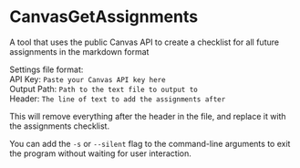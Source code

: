 # CanvasGetAssignments
A tool that uses the public Canvas API to create a checklist for all future assignments in the markdown format

Settings file format:  
API Key: `Paste your Canvas API key here`  
Output Path: `Path to the text file to output to`  
Header: `The line of text to add the assignments after`  

This will remove everything after the header in the file, and replace it with the assignments checklist.

You can add the `-s` or `--silent` flag to the command-line arguments to exit the program without waiting for user interaction.
